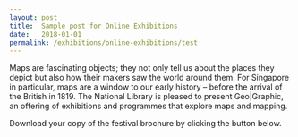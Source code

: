 ```yaml
---
layout: post
title:  Sample post for Online Exhibitions
date:   2018-01-01
permalink: /exhibitions/online-exhibitions/test
---
```

Maps are fascinating objects; they not only tell us about the places they depict but also how their makers saw the world around them. For Singapore in particular, maps are a window to our early history – before the arrival of the British in 1819. The National Library is pleased to present Geo|Graphic, an offering of exhibitions and programmes that explore maps and mapping.

Download your copy of the festival brochure by clicking the button below.
